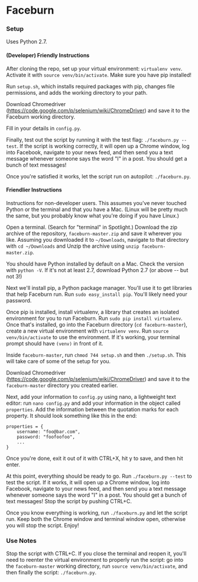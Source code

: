 Faceburn
========

### Setup

Uses Python 2.7.

#### (Developer) Friendly Instructions

After cloning the repo, set up your virtual environment: `virtualenv venv`. Activate it with `source venv/bin/activate`. Make sure you have pip installed!

Run `setup.sh`, which installs required packages with pip, changes file permissions, and adds the working directory to your path.

Download Chromedriver (https://code.google.com/p/selenium/wiki/ChromeDriver) and save it to the Faceburn working directory.

Fill in your details in `config.py`.

Finally, test out the script by running it with the test flag: `./faceburn.py --test`. If the script is working correctly, it will open up a Chrome window, log into Facebook, navigate to your news feed, and then send you a text message whenever someone says the word "I" in a post. You should get a bunch of text messages!

Once you're satisfied it works, let the script run on autopilot: `./faceburn.py`. 

#### Friendlier Instructions

Instructions for non-developer users. This assumes you've never touched Python or the terminal and that you have a Mac. (Linux will be pretty much the same, but you probably know what you're doing if you have Linux.)

Open a terminal. (Search for "terminal" in Spotlight.) Download the zip archive of the repository, `faceburn-master.zip` and save it wherever you like. Assuming you downloaded it to `~/Downloads`, navigate to that directory with `cd ~/Downloads` and Unzip the archive using `unzip faceburn-master.zip`.

You should have Python installed by default on a Mac. Check the version with `python -V`. If it's not at least 2.7, download Python 2.7 (or above -- but not 3!)

Next we'll install pip, a Python package manager. You'll use it to get libraries that help Faceburn run. Run `sudo easy_install pip`. You'll likely need your password.

Once pip is installed, install virtualenv, a library that creates an isolated environment for you to run Faceburn. Run `sudo pip install virtualenv`. Once that's installed, go into the Faceburn directory (`cd faceburn-master`), create a new virtual environment with `virtualenv venv`. Run `source venv/bin/activate` to use the environment. If it's working, your terminal prompt should have `(venv)` in front of it.

Inside `faceburn-master`, run `chmod 744 setup.sh` and then `./setup.sh`. This will take care of some of the setup for you.

Download Chromedriver (https://code.google.com/p/selenium/wiki/ChromeDriver) and save it to the `faceburn-master` directory you created earlier. 

Next, add your information to `config.py` using nano, a lightweight text editor: run `nano config.py` and add your information in the object called `properties`. Add the information between the quotation marks for each property. It should look something like this in the end:

```
properties = {
	username: "foo@bar.com",
	password: "foofoofoo",
	...
}
```
Once you're done, exit it out of it with CTRL+X, hit y to save, and then hit enter.

At this point, everything should be ready to go. Run `./faceburn.py --test` to test the script. If it works, it will open up a Chrome window, log into Facebook, navigate to your news feed, and then send you a text message whenever someone says the word "I" in a post. You should get a bunch of text messages! Stop the script by pushing CTRL+C.

Once you know everything is working, run `./faceburn.py` and let the script run. Keep both the Chrome window and terminal window open, otherwise you will stop the script. Enjoy!

### Use Notes

Stop the script with CTRL+C. If you close the terminal and reopen it, you'll need to reenter the virtual environment to properly run the script: go into the `faceburn-master` working directory, run `source venv/bin/activate`, and then finally the script: `./faceburn.py`.